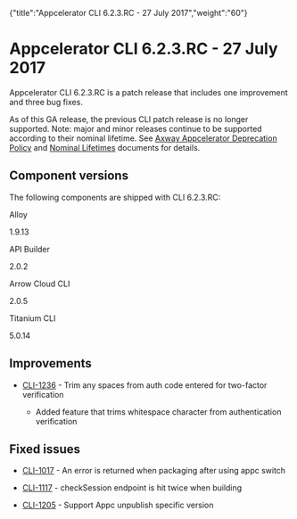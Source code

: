 {"title":"Appcelerator CLI 6.2.3.RC - 27 July 2017","weight":"60"} 

# Appcelerator CLI 6.2.3.RC - 27 July 2017

Appcelerator CLI 6.2.3.RC is a patch release that includes one improvement and three bug fixes.

As of this GA release, the previous CLI patch release is no longer supported. Note: major and minor releases continue to be supported according to their nominal lifetime. See [Axway Appcelerator Deprecation Policy](/docs/appc/AMPLIFY_Appcelerator_Services_Overview/Axway_Appcelerator_Deprecation_Policy/) and [Nominal Lifetimes](/docs/appc/AMPLIFY_Appcelerator_Services_Overview/Axway_Appcelerator_Product_Lifecycle/#NominalLifetimes) documents for details.

## Component versions

The following components are shipped with CLI 6.2.3.RC:

Alloy

1.9.13

API Builder

2.0.2

Arrow Cloud CLI

2.0.5

Titanium CLI

5.0.14

## Improvements

*   [CLI-1236](https://jira.appcelerator.org/browse/CLI-1236) - Trim any spaces from auth code entered for two-factor verification
    
    *   Added feature that trims whitespace character from authentication verification
        

## Fixed issues

*   [CLI-1017](https://jira.appcelerator.org/browse/CLI-1017) - An error is returned when packaging after using appc switch
    
*   [CLI-1117](https://jira.appcelerator.org/browse/CLI-1117) - checkSession endpoint is hit twice when building
    
*   [CLI-1205](https://jira.appcelerator.org/browse/CLI-1205) - Support Appc unpublish specific version